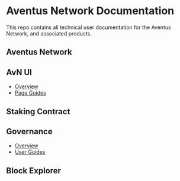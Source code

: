 # Aventus Network Documentation

This repo contains all technical user documentation for the Aventus Network, and associated products.

## Aventus Network

## AvN UI

- [Overview](avn-ui.md)
- [Page Guides](avn-ui-guides.md)

## Staking Contract

## Governance

- [Overview](avn-governance/avn-governance.md)
- [User Guides](avn-governance/avn-governance-guides.md)

## Block Explorer
